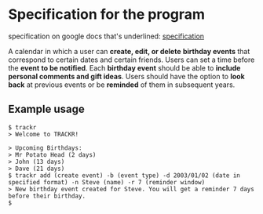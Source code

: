 # Specification for the program

specification on google docs that's underlined: [specification](https://docs.google.com/document/d/1n7Uq_OP2d5JIQmQLOnWaaJ42P9wVLEaM4yTghBf5wIA/edit?usp=sharing)

A calendar in which a user can **create, edit, or delete** **birthday events** that correspond to certain dates and certain friends. 
Users can set a time before the **event** **to be notified**. Each **birthday event** should be able to **include personal comments and gift ideas**. 
Users should have the option to **look back** at previous events or be **reminded** of them in subsequent years.

## Example usage
```
$ trackr
> Welcome to TRACKR!                                                            

> Upcoming Birthdays:
> Mr Potato Head (2 days)
> John (13 days)
> Dave (21 days)
$ trackr add (create event) -b (event type) -d 2003/01/02 (date in specified format) -n Steve (name) -r 7 (reminder window)
> New birthday event created for Steve. You will get a reminder 7 days before their birthday.
$
```
